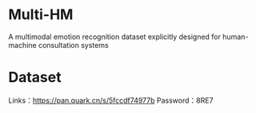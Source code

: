 # Multi-HM
A multimodal emotion recognition dataset explicitly designed for human-machine consultation systems

# Dataset

Links：https://pan.quark.cn/s/5fccdf74977b
Password：8RE7
